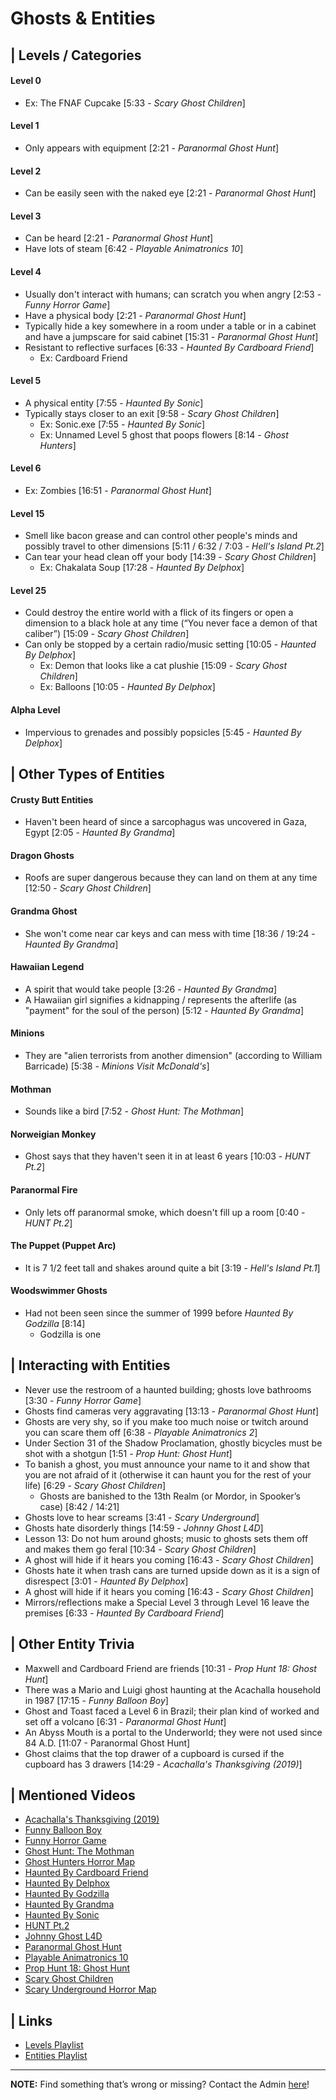# Ghosts & Entities


## | Levels / Categories
#### **Level 0** 
  - Ex: The FNAF Cupcake \[5:33 - *Scary Ghost Children*]  
#### **Level 1**
- Only appears with equipment \[2:21 - *Paranormal Ghost Hunt*]  
#### **Level 2**
- Can be easily seen with the naked eye \[2:21 - *Paranormal Ghost Hunt*]  
#### **Level 3**
- Can be heard \[2:21 - *Paranormal Ghost Hunt*]
- Have lots of steam \[6:42 - *Playable Animatronics 10*]  
#### **Level 4**
- Usually don't interact with humans; can scratch you when angry \[2:53 - *Funny Horror Game*]
- Have a physical body \[2:21 - *Paranormal Ghost Hunt*]
- Typically hide a key somewhere in a room under a table or in a cabinet and have a jumpscare for said cabinet \[15:31 - *Paranormal Ghost Hunt*]
- Resistant to reflective surfaces \[6:33 - *Haunted By Cardboard Friend*]
  - Ex: Cardboard Friend  
#### **Level 5**
- A physical entity \[7:55 - *Haunted By Sonic*]
- Typically stays closer to an exit \[9:58 - *Scary Ghost Children*]
  - Ex: Sonic.exe \[7:55 - *Haunted By Sonic*]
  - Ex: Unnamed Level 5 ghost that poops flowers \[8:14 - *Ghost Hunters*]  
#### **Level 6** 
  - Ex: Zombies \[16:51 - *Paranormal Ghost Hunt*]  
#### **Level 15**
- Smell like bacon grease and can control other people's minds and possibly travel to other dimensions \[5:11 / 6:32 / 7:03 - *Hell's Island Pt.2*]
- Can tear your head clean off your body \[14:39 - *Scary Ghost Children*]
  - Ex: Chakalata Soup \[17:28 - *Haunted By Delphox*]  
#### **Level 25**
- Could destroy the entire world with a flick of its fingers or open a dimension to a black hole at any time \(“You never face a demon of that caliber”) \[15:09 - *Scary Ghost Children*]
- Can only be stopped by a certain radio/music setting \[10:05 - *Haunted By Delphox*]
  - Ex: Demon that looks like a cat plushie \[15:09 - *Scary Ghost Children*]
  - Ex: Balloons \[10:05 - *Haunted By Delphox*] 
#### **Alpha Level**
- Impervious to grenades and possibly popsicles \[5:45 - *Haunted By Delphox*]  


## | Other Types of Entities
#### Crusty Butt Entities
- Haven't been heard of since a sarcophagus was uncovered in Gaza, Egypt \[2:05 - *Haunted By Grandma*]
#### Dragon Ghosts
- Roofs are super dangerous because they can land on them at any time \[12:50 - *Scary Ghost Children*]
#### Grandma Ghost
- She won't come near car keys and can mess with time \[18:36 / 19:24 - *Haunted By Grandma*]
#### Hawaiian Legend
- A spirit that would take people \[3:26 - *Haunted By Grandma*]
- A Hawaiian girl signifies a kidnapping / represents the afterlife \(as "payment" for the soul of the person) \[5:12 - *Haunted By Grandma*]
#### Minions
- They are "alien terrorists from another dimension" \(according to William Barricade) \[5:38 - *Minions Visit McDonald's*]
#### Mothman
- Sounds like a bird \[7:52 - *Ghost Hunt: The Mothman*]
#### Norweigian Monkey
- Ghost says that they haven't seen it in at least 6 years \[10:03 - *HUNT Pt.2*]
#### Paranormal Fire
- Only lets off paranormal smoke, which doesn't fill up a room \[0:40 - *HUNT Pt.2*]
#### The Puppet \(Puppet Arc)
- It is 7 1/2 feet tall and shakes around quite a bit \[3:19 - *Hell's Island Pt.1*]
#### Woodswimmer Ghosts
- Had not been seen since the summer of 1999 before *Haunted By Godzilla* \[8:14]
  - Godzilla is one

## | Interacting with Entities
- Never use the restroom of a haunted building; ghosts love bathrooms \[3:30 - *Funny Horror Game*]
- Ghosts find cameras very aggravating \[13:13 - *Paranormal Ghost Hunt*]
- Ghosts are very shy, so if you make too much noise or twitch around you can scare them off \[6:38 - *Playable Animatronics 2*]
- Under Section 31 of the Shadow Proclamation, ghostly bicycles must be shot with a shotgun \[1:51 - *Prop Hunt: Ghost Hunt*]
- To banish a ghost, you must announce your name to it and show that you are not afraid of it \(otherwise it can haunt you for the rest of your life) \[6:29 - *Scary Ghost Children*]
  - Ghosts are banished to the 13th Realm \(or Mordor, in Spooker’s case) \[8:42 / 14:21]
- Ghosts love to hear screams \[3:41 - *Scary Underground*]
- Ghosts hate disorderly things \[14:59 - *Johnny Ghost L4D*]
- Lesson 13: Do not hum around ghosts; music to ghosts sets them off and makes them go feral \[10:34 - *Scary Ghost Children*]
- A ghost will hide if it hears you coming \[16:43 - *Scary Ghost Children*]
- Ghosts hate it when trash cans are turned upside down as it is a sign of disrespect \[3:01 - *Haunted By Delphox*]
- A ghost will hide if it hears you coming \[16:43 - *Scary Ghost Children*]
- Mirrors/reflections make a Special Level 3 through Level 16 leave the premises \[6:33 - *Haunted By Cardboard Friend*]

## | Other Entity Trivia
- Maxwell and Cardboard Friend are friends \[10:31 - *Prop Hunt 18: Ghost Hunt*]
- There was a Mario and Luigi ghost haunting at the Acachalla household in 1987 \[17:15 - *Funny Balloon Boy*]
- Ghost and Toast faced a Level 6 in Brazil; their plan kind of worked and set off a volcano \[6:31 - *Paranormal Ghost Hunt*]
- An Abyss Mouth is a portal to the Underworld; they were not used since 84 A.D. [11:07 - Paranormal Ghost Hunt]
- Ghost claims that the top drawer of a cupboard is cursed if the cupboard has 3 drawers [14:29 - *Acachalla's Thanksgiving (2019)*]

## | Mentioned Videos
- [Acachalla's Thanksgiving \(2019)]()
- [Funny Balloon Boy](https://youtu.be/EnoiRkmE1y8)
- [Funny Horror Game](https://youtu.be/W_p-t0KtS3U)
- [Ghost Hunt: The Mothman](https://youtu.be/np-IMVWwpEs)
- [Ghost Hunters Horror Map](https://youtu.be/oA9jS2ArUk0)
- [Haunted By Cardboard Friend](https://youtu.be/jG3Iarj08BQ)
- [Haunted By Delphox](https://youtu.be/gVmjfDiJ184)
- [Haunted By Godzilla](https://youtu.be/BehxBDbUJlI)
- [Haunted By Grandma](https://youtu.be/yMRGseByyCU)
- [Haunted By Sonic](https://youtu.be/VHp98-xtHlw)
- [HUNT Pt.2](https://youtu.be/Q_iwzgwlbwg)
- [Johnny Ghost L4D](https://youtu.be/u4msj3CN7yI)
- [Paranormal Ghost Hunt](https://youtu.be/VEq4ggHacoU)
- [Playable Animatronics 10](https://youtu.be/2qdDjiasqEc)
- [Prop Hunt 18: Ghost Hunt](https://youtu.be/2yVe4fe8lRw)
- [Scary Ghost Children](https://youtu.be/mUAbzwh5m6U)
- [Scary Underground Horror Map](https://youtu.be/Hd_KT6KbnHI)


## | Links
- [Levels Playlist](https://www.youtube.com/playlist?list=PLwljWXtmIKiQdkpyDPi95F7V0V39JAoeW)
- [Entities Playlist](https://www.youtube.com/playlist?list=PLwljWXtmIKiSnOYhURHBJLwi7ZuRXC_zN)

----

**NOTE:** Find something that’s wrong or missing? Contact the Admin [here](../chapter_2.html)!